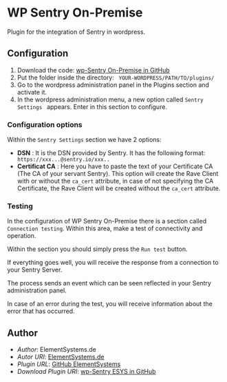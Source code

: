 # WP Sentry On-Premise

Plugin for the integration of Sentry in wordpress.

## Configuration

1. Download the code: [wp-Sentry On-Premise in GitHub](https://github.com/ElementSystems/wp-sentry-on-premise/archive/master.zip)
2. Put the folder inside the directory: ``` YOUR-WORDPRESS/PATH/TO/plugins/```
3. Go to the wordpress administration panel in the Plugins section and activate it.
4. In the wordpress administration menu, a new option called ```Sentry Settings ``` appears. Enter in this section to configure.

### Configuration options

Within the ```Sentry Settings``` section we have 2 options:

- **DSN** :  It is the DSN provided by Sentry. It has the following format: ``` https://xxx...@sentry.io/xxx..```
- **Certificat CA** : Here you have to paste the text of your Certificate CA (The CA of your servant Sentry). This option will create the Rave Client with or without the ```ca_cert``` attribute, in case of not specifying the CA Certificate, the Rave Client will be created without the ```ca_cert``` attribute.


### Testing

In the configuration of WP Sentry On-Premise there is a section called ```Connection testing```. Within this area, make a test of connectivity and operation.

Within the section you should simply press the ```Run test``` button.

If everything goes well, you will receive the response from a connection to your Sentry Server.

The process sends an event which can be seen reflected in your Sentry administration panel.

In case of an error during the test, you will receive information about the error that has occurred.

## Author

- *Author*: ElementSystems.de
- *Autor URI*: [ElementSystems.de](https://www.elementsystems.de)
- *Plugin URL*: [GitHub ElementSystems](https://github.com/ElementSystems/wp-sentry-on-premise)
- *Download Plugin URI*:  [wp-Sentry ESYS in GitHub](https://github.com/ElementSystems/wp-sentry-on-premise/archive/master.zip)
